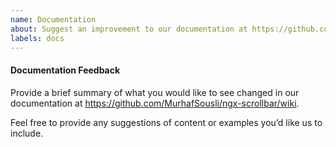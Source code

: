 ```yaml
---
name: Documentation
about: Suggest an improvement to our documentation at https://github.com/MurhafSousli/ngx-scrollbar/wiki
labels: docs
---
```


#### Documentation Feedback

Provide a brief summary of what you would like to see changed in our 
documentation at https://github.com/MurhafSousli/ngx-scrollbar/wiki.

Feel free to provide any suggestions of content or examples you’d like us to include.
